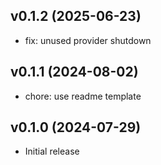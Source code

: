 ## v0.1.2 (2025-06-23)

- fix: unused provider shutdown

## v0.1.1 (2024-08-02)

- chore: use readme template

## v0.1.0 (2024-07-29)

- Initial release
